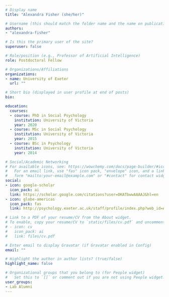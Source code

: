 ```yaml
---
# Display name
title: "Alexandra Fisher (she/her)"

# Username (this should match the folder name and the name on publications)
authors:
- "alexandra-fisher"

# Is this the primary user of the site?
superuser: false

# Role/position (e.g., Professor of Artificial Intelligence)
role: Postdoctoral Fellow

# Organizations/Affiliations
organizations: 
- name: University of Exeter
  url: ""

# Short bio (displayed in user profile at end of posts)
bio: 

education:
  courses:
  - course: PhD in Social Psychology
    institution: University of Victoria
    year: 2020
  - course: MSc in Social Psychology
    institution: University of Victoria
    year: 2015
  - course: BSc in Psychology
    institution: University of Victoria
    year: 2014

# Social/Academic Networking
# For available icons, see: https://wowchemy.com/docs/page-builder/#icons
#   For an email link, use "fas" icon pack, "envelope" icon, and a link in the
#   form "mailto:your-email@example.com" or "#contact" for contact widget.
social:
- icon: google-scholar
  icon_pack: ai
  link: https://scholar.google.com/citations?user=OKATbwwAAAAJ&hl=en
- icon: globe-americas
  icon_pack: fas
  link: http://psychology.exeter.ac.uk/staff/profile/index.php?web_id=Alex_Fisher

# Link to a PDF of your resume/CV from the About widget.
# To enable, copy your resume/CV to `static/files/cv.pdf` and uncomment the lines below.
# - icon: cv
#   icon_pack: ai
#   link: files/cv.pdf

# Enter email to display Gravatar (if Gravatar enabled in Config)
email: ""

# Highlight the author in author lists? (true/false)
highlight_name: false

# Organizational groups that you belong to (for People widget)
#   Set this to `[]` or comment out if you are not using People widget.
user_groups:
- Lab Alumni
---
```

